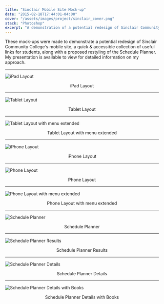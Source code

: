 ```yaml
---
title: "Sinclair Mobile Site Mock-up"
date: "2015-02-18T17:44:01-04:00"
cover: "/assets/images/project/sinclair_cover.png"
stack: "Photoshop"
excerpt: "A demonstration of a potential redesign of Sinclair Community College's mobile site and Schedule Planner."
---
```


These mock-ups were made to demonstrate a potential redesign of Sinclair Community College's mobile site, a quick & accessible collection of useful links for students, along with a proposed restyling of the Schedule Planner. My presentation is available to view for detailed information on my approach.

---

![iPad Layout](/assets/images/project/sinclair_cover.png)

<center>iPad Layout</center>

---

![Tablet Layout](/assets/images/project/msinclair_tablet.png)

<center>Tablet Layout</center>

---

![Tablet Layout with menu extended](/assets/images/project/msinclair_tablet_menu.png)

<center>Tablet Layout with menu extended</center>

---

![iPhone Layout](/assets/images/project/msinclair_phone_iphone.png)

<center>iPhone Layout</center>

---

![Phone Layout](/assets/images/project/msinclair_phone.png)

<center>Phone Layout</center>

---

![Phone Layout with menu extended](/assets/images/project/msinclair_phone_menu.png)

<center>Phone Layout with menu extended</center>

---

![Schedule Planner](/assets/images/project/msinclair_scheduleplanner_tablet_form.png)

<center>Schedule Planner</center>

---

![Schedule Planner Results](/assets/images/project/msinclair_scheduleplanner_tablet_results.png)

<center>Schedule Planner Results</center>

---

![Schedule Planner Details](/assets/images/project/msinclair_scheduleplanner_tablet_details.png)

<center>Schedule Planner Details</center>

---

![Schedule Planner Details with Books](/assets/images/project/msinclair_scheduleplanner_tablet_details_books.png)

<center>Schedule Planner Details with Books</center>

